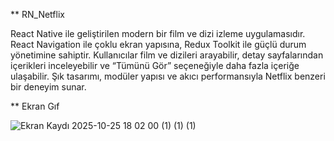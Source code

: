 ** RN_Netflix

React Native ile geliştirilen modern bir film ve dizi izleme uygulamasıdır. 
React Navigation ile çoklu ekran yapısına, Redux Toolkit ile güçlü durum yönetimine sahiptir. 
Kullanıcılar film ve dizileri arayabilir, detay sayfalarından içerikleri inceleyebilir ve “Tümünü Gör” seçeneğiyle daha fazla içeriğe ulaşabilir.
Şık tasarımı, modüler yapısı ve akıcı performansıyla Netflix benzeri bir deneyim sunar. 

** Ekran Gıf

![Ekran Kaydı 2025-10-25 18 02 00 (1) (1) (1)](https://github.com/user-attachments/assets/0c79a540-9ac1-441a-aa6d-e36eff84f0b0)

